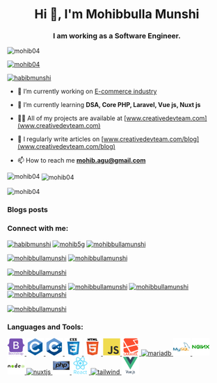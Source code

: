 <h1 align="center">Hi 👋, I'm Mohibbulla Munshi</h1>
<h3 align="center">I am working as a Software Engineer.</h3>

<p align="left"> <img src="https://komarev.com/ghpvc/?username=mohib04&label=Profile%20views&color=0e75b6&style=flat" alt="mohib04" /> </p>

<p align="left"> <a href="https://github.com/ryo-ma/github-profile-trophy"><img src="https://github-profile-trophy.vercel.app/?username=mohib04" alt="mohib04" /></a> </p>

<p align="left"> <a href="https://twitter.com/habibmunshi" target="blank"><img src="https://img.shields.io/twitter/follow/habibmunshi?logo=twitter&style=for-the-badge" alt="habibmunshi" /></a> </p>

- 🔭 I’m currently working on [E-commerce industry](https://raylifebd.com/)

- 🌱 I’m currently learning **DSA, Core PHP, Laravel, Vue js, Nuxt js**

- 👨‍💻 All of my projects are available at [www.creativedevteam.com](www.creativedevteam.com)

- 📝 I regularly write articles on [www.creativedevteam.com/blog](www.creativedevteam.com/blog)

- 📫 How to reach me **mohib.agu@gmail.com**

<p><img align="left" src="https://github-readme-stats.vercel.app/api/top-langs?username=mohib04&show_icons=true&locale=en&layout=compact" alt="mohib04" /></p>

<p>&nbsp;<img align="center" src="https://github-readme-stats.vercel.app/api?username=mohib04&show_icons=true&locale=en" alt="mohib04" /></p>

<p><img align="center" src="https://github-readme-streak-stats.herokuapp.com/?user=mohib04&" alt="mohib04" /></p>

### Blogs posts
<!-- BLOG-POST-LIST:START -->
<!-- BLOG-POST-LIST:END -->



<h3 align="left">Connect with me:</h3>
<p align="left">

<a href="https://twitter.com/habibmunshi" target="blank"><img align="center" src="https://raw.githubusercontent.com/rahuldkjain/github-profile-readme-generator/master/src/images/icons/Social/twitter.svg" alt="habibmunshi" height="30" width="40" /></a>
<a href="https://linkedin.com/in/mohib5g" target="blank"><img align="center" src="https://raw.githubusercontent.com/rahuldkjain/github-profile-readme-generator/master/src/images/icons/Social/linked-in-alt.svg" alt="mohib5g" height="30" width="40" /></a>
<a href="https://stackoverflow.com/users/mohibbullamunshi" target="blank"><img align="center" src="https://raw.githubusercontent.com/rahuldkjain/github-profile-readme-generator/master/src/images/icons/Social/stack-overflow.svg" alt="mohibbullamunshi" height="30" width="40" /></a>

<a href="https://fb.com/mohibbullamunshi" target="blank"><img align="center" src="https://raw.githubusercontent.com/rahuldkjain/github-profile-readme-generator/master/src/images/icons/Social/facebook.svg" alt="mohibbullamunshi" height="30" width="40" /></a>
<a href="https://instagram.com/mohibbullamunshi" target="blank"><img align="center" src="https://raw.githubusercontent.com/rahuldkjain/github-profile-readme-generator/master/src/images/icons/Social/instagram.svg" alt="mohibbullamunshi" height="30" width="40" /></a>

<a href="https://hashnode.com/mohibbullamunshi" target="blank"><img align="center" src="https://raw.githubusercontent.com/rahuldkjain/github-profile-readme-generator/master/src/images/icons/Social/hashnode.svg" alt="mohibbullamunshi" height="30" width="40" /></a>


<a href="https://www.codechef.com/users/mohibbullamunshi" target="blank"><img align="center" src="https://cdn.jsdelivr.net/npm/simple-icons@3.1.0/icons/codechef.svg" alt="mohibbullamunshi" height="30" width="40" /></a>
<a href="https://www.hackerrank.com/mohibbullamunshi" target="blank"><img align="center" src="https://raw.githubusercontent.com/rahuldkjain/github-profile-readme-generator/master/src/images/icons/Social/hackerrank.svg" alt="mohibbullamunshi" height="30" width="40" /></a>
<a href="https://codeforces.com/profile/mohibbullamunshi" target="blank"><img align="center" src="https://raw.githubusercontent.com/rahuldkjain/github-profile-readme-generator/master/src/images/icons/Social/codeforces.svg" alt="mohibbullamunshi" height="30" width="40" /></a>
<a href="https://www.leetcode.com/mohibbullamunshi" target="blank"><img align="center" src="https://raw.githubusercontent.com/rahuldkjain/github-profile-readme-generator/master/src/images/icons/Social/leet-code.svg" alt="mohibbullamunshi" height="30" width="40" /></a>

<a href="https://auth.geeksforgeeks.org/user/mohibbullamunshi" target="blank"><img align="center" src="https://raw.githubusercontent.com/rahuldkjain/github-profile-readme-generator/master/src/images/icons/Social/geeks-for-geeks.svg" alt="mohibbullamunshi" height="30" width="40" /></a>


<h3 align="left">Languages and Tools:</h3>
<p align="left"> <a href="https://getbootstrap.com" target="_blank" rel="noreferrer"> <img src="https://raw.githubusercontent.com/devicons/devicon/master/icons/bootstrap/bootstrap-plain-wordmark.svg" alt="bootstrap" width="40" height="40"/> </a> <a href="https://www.cprogramming.com/" target="_blank" rel="noreferrer"> <img src="https://raw.githubusercontent.com/devicons/devicon/master/icons/c/c-original.svg" alt="c" width="40" height="40"/> </a> <a href="https://www.w3schools.com/cpp/" target="_blank" rel="noreferrer"> <img src="https://raw.githubusercontent.com/devicons/devicon/master/icons/cplusplus/cplusplus-original.svg" alt="cplusplus" width="40" height="40"/> </a> <a href="https://www.w3schools.com/css/" target="_blank" rel="noreferrer"> <img src="https://raw.githubusercontent.com/devicons/devicon/master/icons/css3/css3-original-wordmark.svg" alt="css3" width="40" height="40"/> </a> <a href="https://www.w3.org/html/" target="_blank" rel="noreferrer"> <img src="https://raw.githubusercontent.com/devicons/devicon/master/icons/html5/html5-original-wordmark.svg" alt="html5" width="40" height="40"/> </a> <a href="https://developer.mozilla.org/en-US/docs/Web/JavaScript" target="_blank" rel="noreferrer"> <img src="https://raw.githubusercontent.com/devicons/devicon/master/icons/javascript/javascript-original.svg" alt="javascript" width="40" height="40"/> </a> <a href="https://laravel.com/" target="_blank" rel="noreferrer"> <img src="https://raw.githubusercontent.com/devicons/devicon/master/icons/laravel/laravel-plain-wordmark.svg" alt="laravel" width="40" height="40"/> </a> <a href="https://mariadb.org/" target="_blank" rel="noreferrer"> <img src="https://www.vectorlogo.zone/logos/mariadb/mariadb-icon.svg" alt="mariadb" width="40" height="40"/> </a> <a href="https://www.mysql.com/" target="_blank" rel="noreferrer"> <img src="https://raw.githubusercontent.com/devicons/devicon/master/icons/mysql/mysql-original-wordmark.svg" alt="mysql" width="40" height="40"/> </a> <a href="https://www.nginx.com" target="_blank" rel="noreferrer"> <img src="https://raw.githubusercontent.com/devicons/devicon/master/icons/nginx/nginx-original.svg" alt="nginx" width="40" height="40"/> </a> <a href="https://nodejs.org" target="_blank" rel="noreferrer"> <img src="https://raw.githubusercontent.com/devicons/devicon/master/icons/nodejs/nodejs-original-wordmark.svg" alt="nodejs" width="40" height="40"/> </a> <a href="https://nuxtjs.org/" target="_blank" rel="noreferrer"> <img src="https://www.vectorlogo.zone/logos/nuxtjs/nuxtjs-icon.svg" alt="nuxtjs" width="40" height="40"/> </a> <a href="https://www.php.net" target="_blank" rel="noreferrer"> <img src="https://raw.githubusercontent.com/devicons/devicon/master/icons/php/php-original.svg" alt="php" width="40" height="40"/> </a> <a href="https://reactjs.org/" target="_blank" rel="noreferrer"> <img src="https://raw.githubusercontent.com/devicons/devicon/master/icons/react/react-original-wordmark.svg" alt="react" width="40" height="40"/> </a> <a href="https://tailwindcss.com/" target="_blank" rel="noreferrer"> <img src="https://www.vectorlogo.zone/logos/tailwindcss/tailwindcss-icon.svg" alt="tailwind" width="40" height="40"/> </a> <a href="https://vuejs.org/" target="_blank" rel="noreferrer"> <img src="https://raw.githubusercontent.com/devicons/devicon/master/icons/vuejs/vuejs-original-wordmark.svg" alt="vuejs" width="40" height="40"/> </a> </p>


